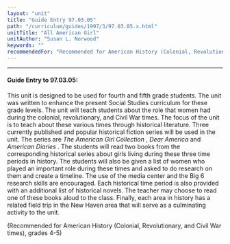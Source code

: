 ```yaml
---
layout: "unit"
title: "Guide Entry 97.03.05"
path: "/curriculum/guides/1997/3/97.03.05.x.html"
unitTitle: "All American Girl"
unitAuthor: "Susan L. Norwood"
keywords: ""
recommendedFor: "Recommended for American History (Colonial, Revolutionary, and Civil War times), grades 4-5"
---
```

<body>
<hr/>
<h4>
Guide Entry to 97.03.05:
</h4>
This unit is designed to be used for fourth and fifth grade students. The unit was written to enhance the present Social Studies curriculum for these grade levels. The unit will teach students about the role that women had during the colonial, revolutionary, and Civil War times. The focus of the unit is to teach about these various times through historical literature. Three currently published and popular historical fiction series will be used in the unit. The series are
<i>
The American Girl Collection
</i>
,
<i>
Dear America
</i>
and
<i>
American Diaries
</i>
. The students will read two books from the corresponding historical series about girls living during these three time periods in history. The students will also be given a list of women who played an important role during these times and asked to do research on them and create a timeline. The use of the media center and the Big 6 research skills are encouraged. Each historical time period is also provided with an additional list of historical novels. The teacher may choose to read one of these books aloud to the class. Finally, each area in history has a related field trip in the New Haven area that will serve as a culminating activity to the unit.
<p>
(Recommended for American History (Colonial, Revolutionary, and Civil War times), grades 4-5)
</p>
</body>
